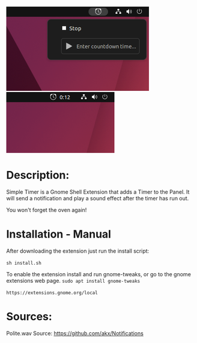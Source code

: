 ![Extension Preview](preview.png)
![Extension Preview Timer Running](preview_running.png)

# Description:
Simple Timer is a Gnome Shell Extension that adds a Timer to the Panel.
It will send a notification and play a sound effect after the timer has run out.

You won't forget the oven again!

# Installation - Manual
After downloading the extension just run the install script:

```sh install.sh```

To enable the extension install and run gnome-tweaks, or go to the gnome extensions web page.
```sudo apt install gnome-tweaks```

```https://extensions.gnome.org/local```

# Sources:
Polite.wav Source:
https://github.com/akx/Notifications
